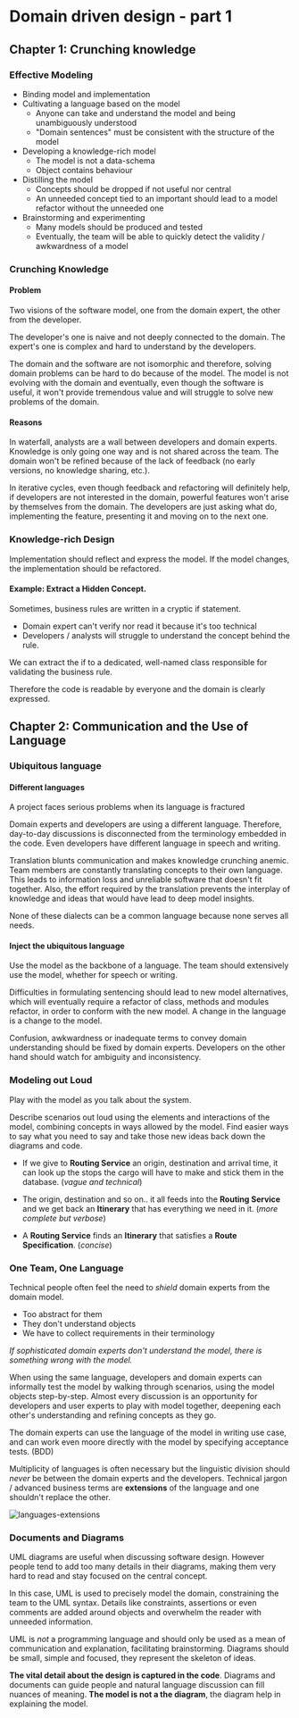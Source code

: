# Domain driven design - part 1

## Chapter 1: Crunching knowledge

### Effective Modeling

- Binding model and implementation
- Cultivating a language based on the model
  - Anyone can take and understand the model and being unambiguously understood
  - "Domain sentences" must be consistent with the structure of the model
- Developing a knowledge-rich model
  - The model is not a data-schema
  - Object contains behaviour
- Distilling the model
  - Concepts should be dropped if not useful nor central
  - An unneeded concept tied to an important should lead to a model refactor without the unneeded one
- Brainstorming and experimenting
  - Many models should be produced and tested
  - Eventually, the team will be able to quickly detect the validity / awkwardness of a model

### Crunching Knowledge

#### Problem

Two visions of the software model, one from the domain expert, the other from the developer.

The developer's one is naive and not deeply connected to the domain.
The expert's one is complex and hard to understand by the developers.

The domain and the software are not isomorphic and therefore, solving domain problems
can be hard to do because of the model.
The model is not evolving with the domain and eventually, even though the software is useful,
it won't provide tremendous value and will struggle to solve new problems of the domain.

#### Reasons

In waterfall, analysts are a wall between developers and domain experts.
Knowledge is only going one way and is not shared across the team.
The domain won't be refined because of the lack of feedback 
(no early versions, no knowledge sharing, etc.).  

In iterative cycles, even though feedback and refactoring will definitely help,
if developers are not interested in the domain, powerful features won't arise by themselves
from the domain.
The developers are just asking what do, implementing the feature, presenting it and moving on
to the next one.

### Knowledge-rich Design

Implementation should reflect and express the model.
If the model changes, the implementation should be refactored.

#### Example: Extract a Hidden Concept.

Sometimes, business rules are written in a cryptic if statement.

- Domain expert can't verify nor read it because it's too technical
- Developers / analysts will struggle to understand the concept behind the rule.

We can extract the if to a dedicated, well-named class responsible for validating the business rule.

Therefore the code is readable by everyone and the domain is clearly expressed.

## Chapter 2: Communication and the Use of Language

### Ubiquitous language

#### Different languages

A project faces serious problems when its language is fractured

Domain experts and developers are using a different language.
Therefore, day-to-day discussions is disconnected from the terminology embedded in the code.
Even developers have different language in speech and writing.

Translation blunts communication and makes knowledge crunching anemic.
Team members are constantly translating concepts to their own language.
This leads to information loss and unreliable software that doesn't fit together.
Also, the effort required by the translation prevents the interplay of knowledge and ideas
that would have lead to deep model insights.

None of these dialects can be a common language because none serves all needs.

#### Inject the ubiquitous language

Use the model as the backbone of a language.
The team should extensively use the model, whether for speech or writing.

Difficulties in formulating sentencing should lead to new model alternatives,
which will eventually require a refactor of class, methods and modules refactor,
in order to conform with the new model.
A change in the language is a change to the model.

Confusion, awkwardness or inadequate terms to convey domain understanding should
be fixed by domain experts.
Developers on the other hand should watch for ambiguity and inconsistency.

### Modeling out Loud

Play with the model as you talk about the system.

Describe scenarios out loud using the elements and interactions of the model,
combining concepts in ways allowed by the model.
Find easier ways to say what you need to say and take those new ideas back down the diagrams and code.

- If we give to **Routing Service** an origin, destination and arrival time, it can look up the stops
the cargo will have to make and stick them in the database. (*vague and technical*)

- The origin, destination and so on.. it all feeds into the **Routing Service** and we get back an **Itinerary** 
that has everything we need in it. (*more complete but verbose*)

- A **Routing Service** finds an **Itinerary** that satisfies a **Route Specification**. (*concise*) 

### One Team, One Language

Technical people often feel the need to *shield* domain experts from the domain model.

- Too abstract for them
- They don't understand objects
- We have to collect requirements in their terminology

*If sophisticated domain experts don't understand the model, there is something wrong with the model.*

When using the same language, developers and domain experts can informally test the model
by walking through scenarios, using the model objects step-by-step.
Almost every discussion is an opportunity for developers and user experts to play with model together,
deepening each other's understanding and refining concepts as they go.

The domain experts can use the language of the model in writing use case,
and can work even moore directly with the model by specifying acceptance tests. (BDD)

Multiplicity of languages is often necessary but the linguistic division should *never* 
be between the domain experts and the developers. 
Technical jargon / advanced business terms are **extensions** of the language and one shouldn't replace the other.

![languages-extensions](https://comment-it.co.uk/wp-content/uploads/2018/01/ubiquitous-language.png)

### Documents and Diagrams

UML diagrams are useful when discussing software design.
However people tend to add too many details in their diagrams, making them
very hard to read and stay focused on the central concept.

In this case, UML is used to precisely model the domain, constraining the team to the UML syntax.
Details like constraints, assertions or even comments are added around objects and overwhelm the reader with
unneeded information.

UML is *not* a programming language and should only be used as a mean of communication and explanation, facilitating
brainstorming.
Diagrams should be small, simple and focused, they represent the skeleton of ideas.

**The vital detail about the design is captured in the code**.
Diagrams and documents can guide people and natural language discussion can fill nuances of meaning.
**The model is not a the diagram**, the diagram help in explaining the model. 

